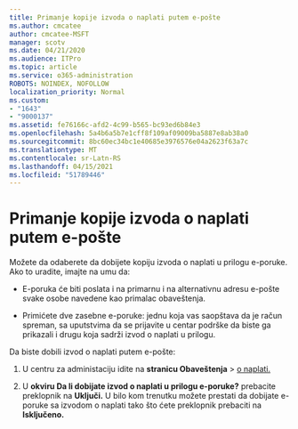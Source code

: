 ```yaml
---
title: Primanje kopije izvoda o naplati putem e-pošte
ms.author: cmcatee
author: cmcatee-MSFT
manager: scotv
ms.date: 04/21/2020
ms.audience: ITPro
ms.topic: article
ms.service: o365-administration
ROBOTS: NOINDEX, NOFOLLOW
localization_priority: Normal
ms.custom:
- "1643"
- "9000137"
ms.assetid: fe76166c-afd2-4c99-b565-bc93ed6b84e3
ms.openlocfilehash: 5a4b6a5b7e1cff8f109af09009ba5887e8ab38a0
ms.sourcegitcommit: 8bc60ec34bc1e40685e3976576e04a2623f63a7c
ms.translationtype: MT
ms.contentlocale: sr-Latn-RS
ms.lasthandoff: 04/15/2021
ms.locfileid: "51789446"
---
```

# <a name="receive-copy-of-your-billing-statement-in-email"></a>Primanje kopije izvoda o naplati putem e-pošte

Možete da odaberete da dobijete kopiju izvoda o naplati u prilogu e-poruke. Ako to uradite, imajte na umu da:
  
- E-poruka će biti poslata i na primarnu i na alternativnu adresu e-pošte svake osobe navedene kao primalac obaveštenja.

- Primićete dve zasebne e-poruke: jednu koja vas saopštava da je račun spreman, sa uputstvima da se prijavite u centar podrške da biste ga prikazali i drugu koja sadrži izvod o naplati u prilogu.

Da biste dobili izvod o naplati putem e-pošte:
  
1. U centru za administaciju idite na **stranicu Obaveštenja** \> [o naplati.](https://go.microsoft.com/fwlink/p/?linkid=853212)

2. U **okviru Da li dobijate izvod o naplati u prilogu e-poruke?** prebacite preklopnik na **Uključi.** U bilo kom trenutku možete prestati da dobijate e-poruke sa izvodom o naplati tako što ćete preklopnik prebaciti na **Isključeno.**